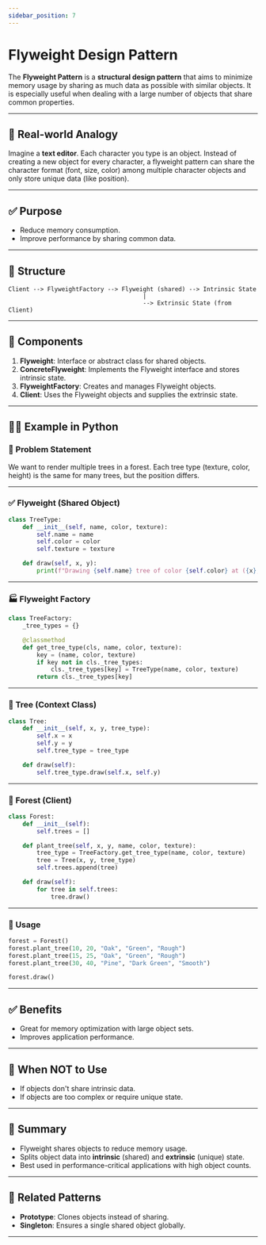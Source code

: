 ```yaml
---
sidebar_position: 7
---
```


# Flyweight Design Pattern

The **Flyweight Pattern** is a **structural design pattern** that aims to minimize memory usage by sharing as much data as possible with similar objects. It is especially useful when dealing with a large number of objects that share common properties.

---

## 🔶 Real-world Analogy

Imagine a **text editor**. Each character you type is an object. Instead of creating a new object for every character, a flyweight pattern can share the character format (font, size, color) among multiple character objects and only store unique data (like position).

---

## ✅ Purpose

- Reduce memory consumption.
- Improve performance by sharing common data.

---

## 🔧 Structure

```text
Client --> FlyweightFactory --> Flyweight (shared) --> Intrinsic State
                                      |
                                      --> Extrinsic State (from Client)
```

---

## 🧱 Components

1. **Flyweight**: Interface or abstract class for shared objects.
2. **ConcreteFlyweight**: Implements the Flyweight interface and stores intrinsic state.
3. **FlyweightFactory**: Creates and manages Flyweight objects.
4. **Client**: Uses the Flyweight objects and supplies the extrinsic state.

---

## 🧑‍💻 Example in Python

### 🎯 Problem Statement

We want to render multiple trees in a forest. Each tree type (texture, color, height) is the same for many trees, but the position differs.

---

### ✅ Flyweight (Shared Object)

```python
class TreeType:
    def __init__(self, name, color, texture):
        self.name = name
        self.color = color
        self.texture = texture

    def draw(self, x, y):
        print(f"Drawing {self.name} tree of color {self.color} at ({x}, {y})")
```

---

### 🏭 Flyweight Factory

```python
class TreeFactory:
    _tree_types = {}

    @classmethod
    def get_tree_type(cls, name, color, texture):
        key = (name, color, texture)
        if key not in cls._tree_types:
            cls._tree_types[key] = TreeType(name, color, texture)
        return cls._tree_types[key]
```

---

### 🌳 Tree (Context Class)

```python
class Tree:
    def __init__(self, x, y, tree_type):
        self.x = x
        self.y = y
        self.tree_type = tree_type

    def draw(self):
        self.tree_type.draw(self.x, self.y)
```

---

### 🌲 Forest (Client)

```python
class Forest:
    def __init__(self):
        self.trees = []

    def plant_tree(self, x, y, name, color, texture):
        tree_type = TreeFactory.get_tree_type(name, color, texture)
        tree = Tree(x, y, tree_type)
        self.trees.append(tree)

    def draw(self):
        for tree in self.trees:
            tree.draw()
```

---

### 🧪 Usage

```python
forest = Forest()
forest.plant_tree(10, 20, "Oak", "Green", "Rough")
forest.plant_tree(15, 25, "Oak", "Green", "Rough")
forest.plant_tree(30, 40, "Pine", "Dark Green", "Smooth")

forest.draw()
```

---

## ✅ Benefits

- Great for memory optimization with large object sets.
- Improves application performance.

---

## 🚫 When NOT to Use

- If objects don't share intrinsic data.
- If objects are too complex or require unique state.

---

## 🧠 Summary

- Flyweight shares objects to reduce memory usage.
- Splits object data into **intrinsic** (shared) and **extrinsic** (unique) state.
- Best used in performance-critical applications with high object counts.

---

## 🧾 Related Patterns

- **Prototype**: Clones objects instead of sharing.
- **Singleton**: Ensures a single shared object globally.

---
